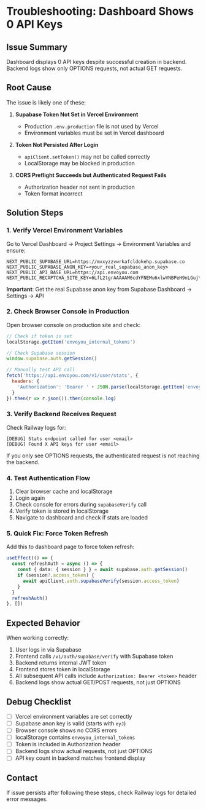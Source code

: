 # Troubleshooting: Dashboard Shows 0 API Keys

## Issue Summary
Dashboard displays 0 API keys despite successful creation in backend. Backend logs show only OPTIONS requests, not actual GET requests.

## Root Cause
The issue is likely one of these:

1. **Supabase Token Not Set in Vercel Environment**
   - Production `.env.production` file is not used by Vercel
   - Environment variables must be set in Vercel dashboard

2. **Token Not Persisted After Login**
   - `apiClient.setToken()` may not be called correctly
   - LocalStorage may be blocked in production

3. **CORS Preflight Succeeds but Authenticated Request Fails**
   - Authorization header not sent in production
   - Token format incorrect

## Solution Steps

### 1. Verify Vercel Environment Variables

Go to Vercel Dashboard → Project Settings → Environment Variables and ensure:

```
NEXT_PUBLIC_SUPABASE_URL=https://mxxyzzvwrkafcldokehp.supabase.co
NEXT_PUBLIC_SUPABASE_ANON_KEY=<your_real_supabase_anon_key>
NEXT_PUBLIC_API_BASE_URL=https://api.envoyou.com
NEXT_PUBLIC_RECAPTCHA_SITE_KEY=6LfL2tgrAAAAAM6cdYFNEMu6xlwVNBPeH9nLGujY
```

**Important**: Get the real Supabase anon key from Supabase Dashboard → Settings → API

### 2. Check Browser Console in Production

Open browser console on production site and check:

```javascript
// Check if token is set
localStorage.getItem('envoyou_internal_tokens')

// Check Supabase session
window.supabase.auth.getSession()

// Manually test API call
fetch('https://api.envoyou.com/v1/user/stats', {
  headers: {
    'Authorization': 'Bearer ' + JSON.parse(localStorage.getItem('envoyou_internal_tokens')).access_token
  }
}).then(r => r.json()).then(console.log)
```

### 3. Verify Backend Receives Request

Check Railway logs for:
```
[DEBUG] Stats endpoint called for user <email>
[DEBUG] Found X API keys for user <email>
```

If you only see OPTIONS requests, the authenticated request is not reaching the backend.

### 4. Test Authentication Flow

1. Clear browser cache and localStorage
2. Login again
3. Check console for errors during `supabaseVerify` call
4. Verify token is stored in localStorage
5. Navigate to dashboard and check if stats are loaded

### 5. Quick Fix: Force Token Refresh

Add this to dashboard page to force token refresh:

```typescript
useEffect(() => {
  const refreshAuth = async () => {
    const { data: { session } } = await supabase.auth.getSession()
    if (session?.access_token) {
      await apiClient.auth.supabaseVerify(session.access_token)
    }
  }
  refreshAuth()
}, [])
```

## Expected Behavior

When working correctly:
1. User logs in via Supabase
2. Frontend calls `/v1/auth/supabase/verify` with Supabase token
3. Backend returns internal JWT token
4. Frontend stores token in localStorage
5. All subsequent API calls include `Authorization: Bearer <token>` header
6. Backend logs show actual GET/POST requests, not just OPTIONS

## Debug Checklist

- [ ] Vercel environment variables are set correctly
- [ ] Supabase anon key is valid (starts with `eyJ`)
- [ ] Browser console shows no CORS errors
- [ ] localStorage contains `envoyou_internal_tokens`
- [ ] Token is included in Authorization header
- [ ] Backend logs show actual requests, not just OPTIONS
- [ ] API key count in backend matches frontend display

## Contact

If issue persists after following these steps, check Railway logs for detailed error messages.
